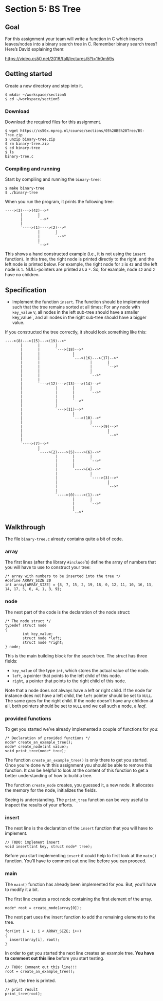 # Section 5: BS Tree

## Goal

For this assignment your team will write a function in C which inserts leaves/nodes into a binary search tree in C. Remember binary search trees? Here’s David explaining them:

https://video.cs50.net/2016/fall/lectures/5?t=1h0m59s

## Getting started

Create a new directory and step into it.


    $ mkdir ~/workspace/section5
    $ cd ~/workspace/section5

### Download

Download the required files for this assignment.


    $ wget https://cs50x.mprog.nl/course/sections/05%20BS%20Tree/BS-Tree.zip
    $ unzip binary-tree.zip
    $ rm binary-tree.zip
    $ cd binary-tree
    $ ls
    binary-tree.c

### Compiling and running

Start by compiling and running the `binary-tree`:


    $ make binary-tree
    $ ./binary-tree

When you run the program, it prints the following tree:


    ---->(3)--->(42)-->*
           |       |
           |       `-->*
           |
           `---->(1)---->(2)-->*
                   |       |
                   |       `-->*
                   |
                   `-->*

This shows a hand constructed example (i.e., it is not using the `insert` function). In this tree, the right node is printed directly to the right, and the left node is printed below. For example, the right node for `3` is `42` and the left node is `1`. NULL-pointers are printed as a `*`. So, for example, node `42` and `2` have no children.

## Specification

- Implement the function `insert`. The function should be implemented such that the tree remains sorted at all times: For any node with `key_value` v, all nodes in the left sub-tree should have a smaller key_value`, and all nodes in the right sub-tree should have a bigger value.

If you constructed the tree correctly, it should look something like this:


    ---->(8)--->(15)--->(19)-->*
           |       |       |
           |       |       `--->(18)-->*
           |       |               |
           |       |               `--->(16)--->(17)-->*
           |       |                       |       |
           |       |                       |       `-->*
           |       |                       |
           |       |                       `-->*
           |       |
           |       `--->(12)--->(13)--->(14)-->*
           |               |       |       |
           |               |       |       `-->*
           |               |       |
           |               |       `-->*
           |               |
           |               `--->(11)-->*
           |                       |
           |                       `--->(10)-->*
           |                               |
           |                               `---->(9)-->*
           |                                       |
           |                                       `-->*
           |
           `---->(7)-->*
                   |
                   `---->(2)---->(5)---->(6)-->*
                           |       |       |
                           |       |       `-->*
                           |       |
                           |       `---->(4)-->*
                           |               |
                           |               `---->(3)-->*
                           |                       |
                           |                       `-->*
                           |
                           `---->(0)---->(1)-->*
                                   |       |
                                   |       `-->*
                                   |
                                   `-->*


## Walkthrough

The file `binary-tree.c` already contains quite a bit of code. 

### array

The first lines (after the library `#include`'s) define the array of numbers that you will have to use to construct your tree:

    /* array with numbers to be inserted into the tree */
    #define ARRAY_SIZE 20
    int array[ARRAY_SIZE] = {8, 7, 15, 2, 19, 18, 0, 12, 11, 10, 16, 13, 14, 17, 5, 6, 4, 1, 3, 9};

### node

The next part of the code is the declaration of the node struct:


    /* The node struct */
    typedef struct node
    {
            int key_value;
            struct node *left;
            struct node *right;
    } node;

This is the main building block for the search tree. The struct has three fields: 

- `key_value` of the type `int`, which stores the actual value of the node.
- `left`, a pointer that points to the left child of this node. 
- `right`, a pointer that points to the right child of this node. 

Note that a node does *not* always have a left or right child. If the node for instance does not have a left child, the `left` pointer should be set to `NULL`. The same goes for the right child. If the node doesn’t have any children at all, both pointers should be set to `NULL` and we call such a node, a *leaf*.

### provided functions

To get you started we’ve already implemented a couple of functions for you:


    /* Declaration of provided functions */
    node* create_an_example_tree();
    node* create_node(int value);
    void print_tree(node* tree);

The function `create_an_example_tree()` is only there to get you started. Once you’re done with this assignment you should be able to remove this function. It can be helpful to look at the content of this function to get a better understanding of how to build a tree.

The function `create_node` creates, you guessed it, a new node. It allocates the memory for the node, initializes the fields.

Seeing is understanding. The `print_tree` function can be very useful to inspect the results of your efforts. 

### insert

The next line is the declaration of the `insert` function that you will have to implement.

    // TODO: implement insert
    void insert(int key, struct node* tree);

Before you start implementing `insert` it could help to first look at the `main()` function. You’ll have to comment out one line before you can proceed.

### main

The `main()` function has already been implemented for you. But, you’ll have to modify it a bit.

The first line creates a root node containing the first element of the array.

    node* root = create_node(array[0]);

The next part uses the insert function to add the remaining elements to the tree.

    for(int i = 1; i < ARRAY_SIZE; i++)
    {
      insert(array[i], root);
    }

In order to get you started the next line creates an example tree. **You have to comment out this line** before you start testing.

    // TODO: Comment out this line!!!
    root = create_an_example_tree();

Lastly, the tree is printed.

    // print result
    print_tree(root);

